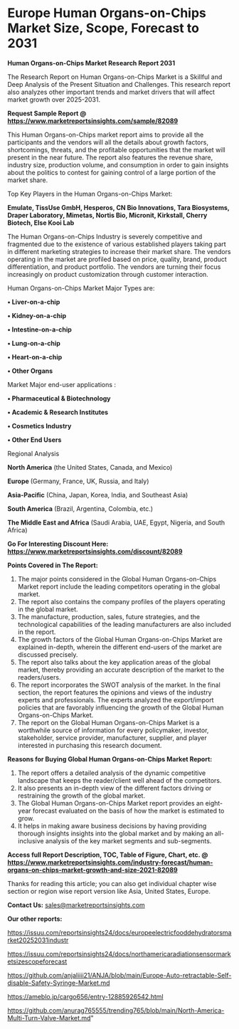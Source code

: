 # Europe Human Organs-on-Chips Market Size, Scope, Forecast to 2031

<strong>Human Organs-on-Chips Market Research Report 2031</strong>

The Research Report on Human Organs-on-Chips Market is a Skillful and Deep Analysis of the Present Situation and Challenges. This research report also analyzes other important trends and market drivers that will affect market growth over 2025-2031.

<strong>Request Sample Report @ <a href=https://www.marketreportsinsights.com/sample/82089>https://www.marketreportsinsights.com/sample/82089</a></strong>

This Human Organs-on-Chips market report aims to provide all the participants and the vendors will all the details about growth factors, shortcomings, threats, and the profitable opportunities that the market will present in the near future. The report also features the revenue share, industry size, production volume, and consumption in order to gain insights about the politics to contest for gaining control of a large portion of the market share.

Top Key Players in the Human Organs-on-Chips Market:

<strong>Emulate, TissUse GmbH, Hesperos, CN Bio Innovations, Tara Biosystems, Draper Laboratory, Mimetas, Nortis Bio, Micronit, Kirkstall, Cherry Biotech, Else Kooi Lab</strong>

The Human Organs-on-Chips Industry is severely competitive and fragmented due to the existence of various established players taking part in different marketing strategies to increase their market share. The vendors operating in the market are profiled based on price, quality, brand, product differentiation, and product portfolio. The vendors are turning their focus increasingly on product customization through customer interaction.

Human Organs-on-Chips Market Major Types are:

<strong>• Liver-on-a-chip

• Kidney-on-a-chip

• Intestine-on-a-chip

• Lung-on-a-chip

• Heart-on-a-chip

• Other Organs</strong>

Market Major end-user applications :

<strong>• Pharmaceutical & Biotechnology

• Academic & Research Institutes

• Cosmetics Industry

• Other End Users</strong>

Regional Analysis

</u><strong><b>North America</b></strong> (the United States, Canada, and Mexico)

<strong><b>Europe </b></strong>(Germany, France, UK, Russia, and Italy)

<strong><b>Asia-Pacific</b></strong> (China, Japan, Korea, India, and Southeast Asia)

<strong><b>South America</b></strong> (Brazil, Argentina, Colombia, etc.)

<strong><b>The Middle East and Africa</b></strong> (Saudi Arabia, UAE, Egypt, Nigeria, and South Africa)

<strong>Go For Interesting Discount Here: <a href=https://www.marketreportsinsights.com/discount/82089>https://www.marketreportsinsights.com/discount/82089</a></strong>

<strong>Points Covered in The Report:</strong>
<ol>
  <li>The major points considered in the Global Human Organs-on-Chips Market report include the leading competitors operating in the global market.</li>
  <li>The report also contains the company profiles of the players operating in the global market.</li>
  <li>The manufacture, production, sales, future strategies, and the technological capabilities of the leading manufacturers are also included in the report.</li>
  <li>The growth factors of the Global Human Organs-on-Chips Market are explained in-depth, wherein the different end-users of the market are discussed precisely.</li>
  <li>The report also talks about the key application areas of the global market, thereby providing an accurate description of the market to the readers/users.</li>
  <li>The report incorporates the SWOT analysis of the market. In the final section, the report features the opinions and views of the industry experts and professionals. The experts analyzed the export/import policies that are favorably influencing the growth of the Global Human Organs-on-Chips Market.</li>
  <li>The report on the Global Human Organs-on-Chips Market is a worthwhile source of information for every policymaker, investor, stakeholder, service provider, manufacturer, supplier, and player interested in purchasing this research document.</li>
</ol>
<strong>Reasons for Buying Global Human Organs-on-Chips Market Report:</strong>

<ol>
  <li>The report offers a detailed analysis of the dynamic competitive landscape that keeps the reader/client well ahead of the competitors.</li>
  <li>It also presents an in-depth view of the different factors driving or restraining the growth of the global market.</li>
  <li>The Global Human Organs-on-Chips Market report provides an eight-year forecast evaluated on the basis of how the market is estimated to grow.</li>
  <li>It helps in making aware business decisions by having providing thorough insights insights into the global market and by making an all-inclusive analysis of the key market segments and sub-segments.</li>
</ol>
<strong>Access full Report Description, TOC, Table of Figure, Chart, etc. @ <a href=https://www.marketreportsinsights.com/industry-forecast/human-organs-on-chips-market-growth-and-size-2021-82089>https://www.marketreportsinsights.com/industry-forecast/human-organs-on-chips-market-growth-and-size-2021-82089</a></strong>


Thanks for reading this article; you can also get individual chapter wise section or region wise report version like Asia, United States, Europe.

<strong>Contact Us:</strong>
sales@marketreportsinsights.com

<strong>Our other reports:</strong>

<a href=https://issuu.com/reportsinsights24/docs/europeelectricfooddehydratorsmarket20252031industr>https://issuu.com/reportsinsights24/docs/europeelectricfooddehydratorsmarket20252031industr</a>

<a href=https://issuu.com/reportsinsights24/docs/northamericaradiationsensormarketsizescopeforecast>https://issuu.com/reportsinsights24/docs/northamericaradiationsensormarketsizescopeforecast</a>

<a href=https://github.com/anjaliiii21/ANJA/blob/main/Europe-Auto-retractable-Self-disable-Safety-Syringe-Market.md>https://github.com/anjaliiii21/ANJA/blob/main/Europe-Auto-retractable-Self-disable-Safety-Syringe-Market.md</a>

<a href=https://ameblo.jp/cargo656/entry-12885926542.html>https://ameblo.jp/cargo656/entry-12885926542.html</a>

<a href=https://github.com/anurag765555/trending765/blob/main/North-America-Multi-Turn-Valve-Market.md>https://github.com/anurag765555/trending765/blob/main/North-America-Multi-Turn-Valve-Market.md</a>"
